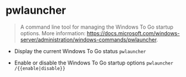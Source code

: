 # pwlauncher
> A command line tool for managing the Windows To Go startup options.
> More information: <https://docs.microsoft.com/windows-server/administration/windows-commands/pwlauncher>.

- Display the current Windows To Go status
`pwlauncher`

- Enable or disable the Windows To Go startup options
`pwlauncher /{{enable|disable}}`
